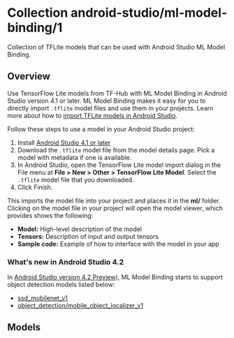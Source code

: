 # Collection android-studio/ml-model-binding/1

Collection of TFLite models that can be used with Android Studio ML Model
Binding.

<!-- module-type: image-classification -->
<!-- module-type: image-style-transfer -->

## Overview

Use TensorFlow Lite models from TF-Hub with ML Model Binding in Android Studio
version 4.1 or later. ML Model Binding makes it easy for you to directly import
`.tflite` model files and use them in your projects. Learn more about how to
[import TFLite models in Android Studio](https://developer.android.com/studio/releases/#4.1-tensor-flow-lite-models).

Follow these steps to use a model in your Android Studio project:

1.  Install [Android Studio 4.1 or later](https://developer.android.com/studio/)
2.  Download the `.tflite` model file from the model details page. Pick a model
    with metadata if one is available.
3.  In Android Studio, open the TensorFlow Lite model import dialog in the File
    menu at **File > New > Other > TensorFlow Lite Model**. Select the `.tflite`
    model file that you downloaded.
4.  Click Finish.

This imports the model file into your project and places it in the **ml/**
folder. Clicking on the model file in your project will open the model viewer,
which provides shows the following:

*   **Model:** High-level description of the model
*   **Tensors:** Description of input and output tensors
*   **Sample code:** Example of how to interface with the model in your app

### What's new in Android Studio 4.2

In
[Android Studio version 4.2 Preview](https://developer.android.com/studio/preview)),
ML Model Binding starts to support object detection models listed below:

*   [ssd_mobilenet_v1](https://tfhub.dev/tensorflow/lite-model/ssd_mobilenet_v1/1/metadata/2)
*   [object_detection/mobile_object_localizer_v1](https://tfhub.dev/google/lite-model/object_detection/mobile_object_localizer_v1/1/metadata/2)

## Models

<!-- A list of models in the collection -->
<!-- (https://tfhub.dev/agripredict/lite-model/disease-classification/1) -->
<!-- (https://tfhub.dev/bohemian-visual-recognition-alliance/lite-model/models/mushroom-identification_v1/1) -->
<!-- (https://tfhub.dev/google/lite-model/aiy/vision/classifier/birds_V1/2) -->
<!-- (https://tfhub.dev/google/lite-model/aiy/vision/classifier/birds_V1/3) -->
<!-- (https://tfhub.dev/google/lite-model/aiy/vision/classifier/food_V1/1) -->
<!-- (https://tfhub.dev/google/lite-model/aiy/vision/classifier/insects_V1/2) -->
<!-- (https://tfhub.dev/google/lite-model/aiy/vision/classifier/insects_V1/3) -->
<!-- (https://tfhub.dev/google/lite-model/aiy/vision/classifier/plants_V1/2) -->
<!-- (https://tfhub.dev/google/lite-model/aiy/vision/classifier/plants_V1/3) -->
<!-- (https://tfhub.dev/google/lite-model/cropnet/classifier/cassava_disease_V1/1) -->
<!-- (https://tfhub.dev/google/lite-model/magenta/arbitrary-image-stylization-v1-256/fp16/prediction/1) -->
<!-- (https://tfhub.dev/google/lite-model/magenta/arbitrary-image-stylization-v1-256/fp16/transfer/1) -->
<!-- (https://tfhub.dev/google/lite-model/magenta/arbitrary-image-stylization-v1-256/int8/prediction/1) -->
<!-- (https://tfhub.dev/google/lite-model/magenta/arbitrary-image-stylization-v1-256/int8/transfer/1) -->
<!-- (https://tfhub.dev/google/lite-model/object_detection/mobile_object_labeler_v1/1) -->
<!-- (https://tfhub.dev/google/lite-model/object_detection/mobile_object_localizer_v1/1/metadata/2) -->
<!-- (https://tfhub.dev/google/lite-model/on_device_vision/classifier/landmarks_classifier_africa_V1/1) -->
<!-- (https://tfhub.dev/google/lite-model/on_device_vision/classifier/landmarks_classifier_asia_V1/1) -->
<!-- (https://tfhub.dev/google/lite-model/on_device_vision/classifier/landmarks_classifier_europe_V1/1) -->
<!-- (https://tfhub.dev/google/lite-model/on_device_vision/classifier/landmarks_classifier_north_america_V1/1) -->
<!-- (https://tfhub.dev/google/lite-model/on_device_vision/classifier/landmarks_classifier_oceania_antarctica_V1/1) -->
<!-- (https://tfhub.dev/google/lite-model/on_device_vision/classifier/landmarks_classifier_south_america_V1/1) -->
<!-- (https://tfhub.dev/google/lite-model/on_device_vision/classifier/popular_us_products_V1/1) -->
<!-- (https://tfhub.dev/google/lite-model/on_device_vision/classifier/popular_wine_V1/1) -->
<!-- (https://tfhub.dev/sayakpaul/lite-model/arbitrary-image-stylization-inceptionv3/dr/predict/1) -->
<!-- (https://tfhub.dev/sayakpaul/lite-model/arbitrary-image-stylization-inceptionv3/dr/transfer/1) -->
<!-- (https://tfhub.dev/sayakpaul/lite-model/arbitrary-image-stylization-inceptionv3/fp16/predict/1) -->
<!-- (https://tfhub.dev/sayakpaul/lite-model/arbitrary-image-stylization-inceptionv3/fp16/transfer/1) -->
<!-- (https://tfhub.dev/sayakpaul/lite-model/arbitrary-image-stylization-inceptionv3/int8/predict/1) -->
<!-- (https://tfhub.dev/sayakpaul/lite-model/arbitrary-image-stylization-inceptionv3/int8/transfer/1) -->
<!-- (https://tfhub.dev/sayakpaul/lite-model/boundless-quarter/dr/1) -->
<!-- (https://tfhub.dev/sayakpaul/lite-model/boundless-quarter/fp16/1) -->
<!-- (https://tfhub.dev/sayakpaul/lite-model/cartoongan/dr/1) -->
<!-- (https://tfhub.dev/sayakpaul/lite-model/cartoongan/fp16/1) -->
<!-- (https://tfhub.dev/sayakpaul/lite-model/cartoongan/int8/1) -->
<!-- (https://tfhub.dev/sayakpaul/lite-model/deeplabv3-mobilenetv2-ade20k/1/default/2) -->
<!-- (https://tfhub.dev/sayakpaul/lite-model/deeplabv3-mobilenetv3-cityscapes/1/default/2) -->
<!-- (https://tfhub.dev/sayakpaul/lite-model/deeplabv3-xception65-ade20k/1/default/2) -->
<!-- (https://tfhub.dev/sayakpaul/lite-model/deeplabv3-xception65-cityscapes/1/default/2) -->
<!-- (https://tfhub.dev/sayakpaul/lite-model/mirnet-fixed/dr/1) -->
<!-- (https://tfhub.dev/sayakpaul/lite-model/mirnet-fixed/fp16/1) -->
<!-- (https://tfhub.dev/sayakpaul/lite-model/mirnet-fixed/integer/1) -->
<!-- (https://tfhub.dev/sayakpaul/lite-model/mobilenetv2-coco/dr/1) -->
<!-- (https://tfhub.dev/sayakpaul/lite-model/mobilenetv2-coco/fp16/1) -->
<!-- (https://tfhub.dev/sayakpaul/lite-model/mobilenetv2-coco/int8/1) -->
<!-- (https://tfhub.dev/sayakpaul/lite-model/mobilenetv2-dm05-coco/dr/1) -->
<!-- (https://tfhub.dev/sayakpaul/lite-model/mobilenetv2-dm05-coco/fp16/1) -->
<!-- (https://tfhub.dev/sayakpaul/lite-model/mobilenetv2-dm05-coco/int8/1) -->
<!-- (https://tfhub.dev/tensorflow/lite-model/deeplabv3/1/metadata/2) -->
<!-- (https://tfhub.dev/tensorflow/lite-model/densenet/1/metadata/1) -->
<!-- (https://tfhub.dev/tensorflow/lite-model/efficientnet/lite0/fp32/2) -->
<!-- (https://tfhub.dev/tensorflow/lite-model/efficientnet/lite0/int8/2) -->
<!-- (https://tfhub.dev/tensorflow/lite-model/efficientnet/lite1/fp32/2) -->
<!-- (https://tfhub.dev/tensorflow/lite-model/efficientnet/lite1/int8/2) -->
<!-- (https://tfhub.dev/tensorflow/lite-model/efficientnet/lite2/fp32/2) -->
<!-- (https://tfhub.dev/tensorflow/lite-model/efficientnet/lite2/int8/2) -->
<!-- (https://tfhub.dev/tensorflow/lite-model/efficientnet/lite3/fp32/2) -->
<!-- (https://tfhub.dev/tensorflow/lite-model/efficientnet/lite3/int8/2) -->
<!-- (https://tfhub.dev/tensorflow/lite-model/efficientnet/lite4/fp32/2) -->
<!-- (https://tfhub.dev/tensorflow/lite-model/efficientnet/lite4/int8/2) -->
<!-- (https://tfhub.dev/tensorflow/lite-model/inception_resnet_v2/1/metadata/1) -->
<!-- (https://tfhub.dev/tensorflow/lite-model/inception_v1_quant/1/metadata/1) -->
<!-- (https://tfhub.dev/tensorflow/lite-model/inception_v2_quant/1/metadata/1) -->
<!-- (https://tfhub.dev/tensorflow/lite-model/inception_v3/1/metadata/1) -->
<!-- (https://tfhub.dev/tensorflow/lite-model/inception_v3_quant/1/metadata/1) -->
<!-- (https://tfhub.dev/tensorflow/lite-model/inception_v4/1/metadata/1) -->
<!-- (https://tfhub.dev/tensorflow/lite-model/inception_v4_quant/1/metadata/1) -->
<!-- (https://tfhub.dev/tensorflow/lite-model/mnasnet_0.50_224/1/metadata/1) -->
<!-- (https://tfhub.dev/tensorflow/lite-model/mnasnet_0.75_224/1/metadata/1) -->
<!-- (https://tfhub.dev/tensorflow/lite-model/mnasnet_1.0_128/1/metadata/1) -->
<!-- (https://tfhub.dev/tensorflow/lite-model/mnasnet_1.0_160/1/metadata/1) -->
<!-- (https://tfhub.dev/tensorflow/lite-model/mnasnet_1.0_192/1/metadata/1) -->
<!-- (https://tfhub.dev/tensorflow/lite-model/mnasnet_1.0_224/1/metadata/1) -->
<!-- (https://tfhub.dev/tensorflow/lite-model/mnasnet_1.0_96/1/metadata/1) -->
<!-- (https://tfhub.dev/tensorflow/lite-model/mnasnet_1.3_224/1/metadata/1) -->
<!-- (https://tfhub.dev/tensorflow/lite-model/mobilenet_v1_0.25_128/1/metadata/1) -->
<!-- (https://tfhub.dev/tensorflow/lite-model/mobilenet_v1_0.25_128_quantized/1/metadata/1) -->
<!-- (https://tfhub.dev/tensorflow/lite-model/mobilenet_v1_0.25_160/1/metadata/1) -->
<!-- (https://tfhub.dev/tensorflow/lite-model/mobilenet_v1_0.25_160_quantized/1/metadata/1) -->
<!-- (https://tfhub.dev/tensorflow/lite-model/mobilenet_v1_0.25_192/1/metadata/1) -->
<!-- (https://tfhub.dev/tensorflow/lite-model/mobilenet_v1_0.25_192_quantized/1/metadata/1) -->
<!-- (https://tfhub.dev/tensorflow/lite-model/mobilenet_v1_0.25_224/1/metadata/1) -->
<!-- (https://tfhub.dev/tensorflow/lite-model/mobilenet_v1_0.25_224_quantized/1/metadata/1) -->
<!-- (https://tfhub.dev/tensorflow/lite-model/mobilenet_v1_0.50_128/1/metadata/1) -->
<!-- (https://tfhub.dev/tensorflow/lite-model/mobilenet_v1_0.50_128_quantized/1/metadata/1) -->
<!-- (https://tfhub.dev/tensorflow/lite-model/mobilenet_v1_0.50_160/1/metadata/1) -->
<!-- (https://tfhub.dev/tensorflow/lite-model/mobilenet_v1_0.50_160_quantized/1/metadata/1) -->
<!-- (https://tfhub.dev/tensorflow/lite-model/mobilenet_v1_0.50_192/1/metadata/1) -->
<!-- (https://tfhub.dev/tensorflow/lite-model/mobilenet_v1_0.50_192_quantized/1/metadata/1) -->
<!-- (https://tfhub.dev/tensorflow/lite-model/mobilenet_v1_0.50_224/1/metadata/1) -->
<!-- (https://tfhub.dev/tensorflow/lite-model/mobilenet_v1_0.50_224_quantized/1/metadata/1) -->
<!-- (https://tfhub.dev/tensorflow/lite-model/mobilenet_v1_0.75_128/1/metadata/1) -->
<!-- (https://tfhub.dev/tensorflow/lite-model/mobilenet_v1_0.75_128_quantized/1/metadata/1) -->
<!-- (https://tfhub.dev/tensorflow/lite-model/mobilenet_v1_0.75_160/1/metadata/1) -->
<!-- (https://tfhub.dev/tensorflow/lite-model/mobilenet_v1_0.75_160_quantized/1/metadata/1) -->
<!-- (https://tfhub.dev/tensorflow/lite-model/mobilenet_v1_0.75_192/1/metadata/1) -->
<!-- (https://tfhub.dev/tensorflow/lite-model/mobilenet_v1_0.75_192_quantized/1/metadata/1) -->
<!-- (https://tfhub.dev/tensorflow/lite-model/mobilenet_v1_0.75_224/1/metadata/1) -->
<!-- (https://tfhub.dev/tensorflow/lite-model/mobilenet_v1_0.75_224_quantized/1/metadata/1) -->
<!-- (https://tfhub.dev/tensorflow/lite-model/mobilenet_v1_1.0_128/1/metadata/1) -->
<!-- (https://tfhub.dev/tensorflow/lite-model/mobilenet_v1_1.0_128_quantized/1/metadata/1) -->
<!-- (https://tfhub.dev/tensorflow/lite-model/mobilenet_v1_1.0_160/1/metadata/1) -->
<!-- (https://tfhub.dev/tensorflow/lite-model/mobilenet_v1_1.0_160_quantized/1/metadata/1) -->
<!-- (https://tfhub.dev/tensorflow/lite-model/mobilenet_v1_1.0_192/1/metadata/1) -->
<!-- (https://tfhub.dev/tensorflow/lite-model/mobilenet_v1_1.0_192_quantized/1/metadata/1) -->
<!-- (https://tfhub.dev/tensorflow/lite-model/mobilenet_v1_1.0_224/1/metadata/1) -->
<!-- (https://tfhub.dev/tensorflow/lite-model/mobilenet_v1_1.0_224_quantized/1/metadata/1) -->
<!-- (https://tfhub.dev/tensorflow/lite-model/mobilenet_v2_1.0_224/1/metadata/1) -->
<!-- (https://tfhub.dev/tensorflow/lite-model/mobilenet_v2_1.0_224_quantized/1/metadata/1) -->
<!-- (https://tfhub.dev/tensorflow/lite-model/nasnet/large/1/metadata/1) -->
<!-- (https://tfhub.dev/tensorflow/lite-model/nasnet/mobile/1/metadata/1) -->
<!-- (https://tfhub.dev/tensorflow/lite-model/resnet_v2_101/1/metadata/1) -->
<!-- (https://tfhub.dev/tensorflow/lite-model/squeezenet/1/metadata/1) -->
<!-- (https://tfhub.dev/tensorflow/lite-model/ssd_mobilenet_v1/1/metadata/2) -->

